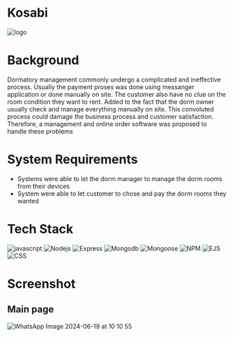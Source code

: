 # Kosabi
![logo](https://github.com/FaizKhalifah/Kosabi/assets/118319595/6869b4b5-9f5b-41ea-ace3-ee20deb7e124)

# Background
Dormatory management commonly undergo a complicated and ineffective process. Usually the payment proses was done using messanger application or done manually on site. The customer 
also have no clue on the room condition they want to rent. Added to the fact that the dorm owner usually check and manage everything manually on site. This convoluted process could
damage the business process and customer satisfaction. Therefore, a management and online order software was proposed to handle these problems

# System Requirements
- Systems were able to let the dorm manager to manage the dorm rooms from their devices
- System were able to let customer to chose and pay the dorm rooms they wanted

# Tech Stack
![javascript](https://img.shields.io/badge/javascript-yellow?style=for-the-badge) ![Nodejs](https://img.shields.io/badge/Nodejs-green?style=for-the-badge) 
![Express](https://img.shields.io/badge/Express-white?style=for-the-badge) ![Mongodb](https://img.shields.io/badge/Mongodb-00e935?style=for-the-badge)
![Mongoose](https://img.shields.io/badge/Mongoose-901403?style=for-the-badge) ![NPM](https://img.shields.io/badge/NPM-c91800?style=for-the-badge) 
![EJS](https://img.shields.io/badge/EJS-c9006b?style=for-the-badge) ![CSS](https://img.shields.io/badge/CSS-blue?style=for-the-badge) 

# Screenshot
## Main page
![WhatsApp Image 2024-06-19 at 10 10 55](https://github.com/FaizKhalifah/Kosabi/assets/118319595/7100bf76-d5f6-47cc-84e1-a37c232a7af1)

